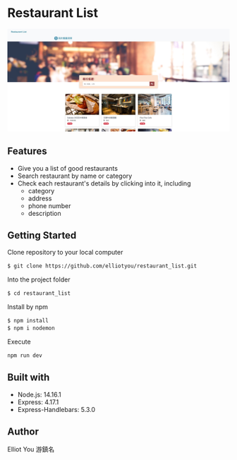 # Restaurant List

![main_page](main_page.jpg)

## Features
* Give you a list of good restaurants
* Search restaurant by name or category
* Check each restaurant's details by clicking into it, including
  * category
  * address
  * phone number
  * description

## Getting Started

Clone repository to your local computer

```bash
$ git clone https://github.com/elliotyou/restaurant_list.git
```

Into the project folder

```bash
$ cd restaurant_list
```

Install by npm

```bash
$ npm install
$ npm i nodemon
```

Execute

```bash
npm run dev
```


## Built with
 * Node.js: 14.16.1
 * Express: 4.17.1
 * Express-Handlebars: 5.3.0


## Author
Elliot You 游鎮名